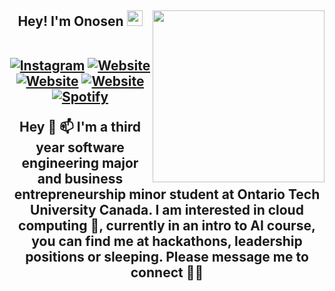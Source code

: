 <h2 align="center"> Hey! I'm Onosen <img src="https://media.giphy.com/media/hvRJCLFzcasrR4ia7z/giphy.gif" width="25px"></h>
<img align='right' src="https://media.giphy.com/media/ieyl9zmCjO4b4t6qoY/giphy.gif" width="275">
  <p align="center">
<br>
<a href="https://www.linkedin.com/in/onosenaziegbe/"><img src="https://img.shields.io/badge/-onosen-df48ff?style=for-the-badge&amp;logo=linkedln&amp;logoColor=white&amp;link=https://www.linkedin.com/in/onosenaziegbe/" alt="Instagram"></a>
<a href="https://devpost.com/software/mutetube"><img src="https://img.shields.io/badge/-project-ff66ce?style=for-the-badge&amp;logo=devpost&amp;logoColor=white&amp;link=https://rishi.cx/" alt="Website"></a>
<a href="https://snapchat.com/victoria1too3"><img src="https://img.shields.io/badge/-bera1too3-ff66ce?style=for-the-badge&amp;logo=devpost&amp;logoColor=white&amp;link=https://rishi.cx/" alt="Website"></a>
<a href="https://machacks-2.devpost.com/"><img src="https://img.shields.io/badge/-Judging-ff66ce?style=for-the-badge&amp;logo=devpost&amp;logoColor=white&amp;link=https://rishi.cx/" alt="Website"></a>
<a href="https://open.spotify.com/user/5v7vdgilr8kr8x29lm14ibfml"><img src="https://img.shields.io/badge/-osato-31099c?style=for-the-badge&amp;logo=devpost&amp;logoColor=white&amp;link=https://open.spotify.com/user/rishiosaur?si=-yOz-AfDR1msGjoKn65u6g" alt="Spotify"></a></p>
Hey 👋  📫
I'm a third year software engineering major and business entrepreneurship minor student at Ontario Tech University Canada. I am interested in cloud computing 👀, currently in an intro to AI course, you can find me at hackathons, leadership positions or sleeping. Please message me to connect 🌱💞️ 



<!---
OnosenAziegbe/OnosenAziegbe is a ✨ special ✨ repository because its `README.md` (this file) appears on your GitHub profile.
You can click the Preview link to take a look at your changes.
--->
